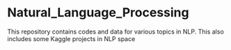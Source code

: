 # Natural_Language_Processing
This repository contains codes and data for various topics in NLP. This also includes some Kaggle projects in NLP space
